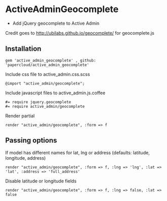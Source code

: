 ActiveAdminGeocomplete
=======================

- Add jQuery geocomplete to Active Admin

Credit goes to http://ubilabs.github.io/geocomplete/ for geocomplete.js
## Installation

	gem 'active_admin_geocomplete' , github: 'papercloud/active_admin_geocomplete'

Include css file to active_admin.css.scss

	@import "active_admin/geocomplete";

Include javascript files to active_admin.js.coffee

	#= require jquery.geocomplete
	#= require active_admin/geocomplete

Render partial 

	render "active_admin/geocomplete", :form => f

## Passing options

If model has different names for lat, lng or address (defaults: latitude, longitude, address)

	render "active_admin/geocomplete", :form => f, :lng => 'lng', :lat => 'lat', :address => 'full_address'

Disable latitude or longitude fields

	render "active_admin/geocomplete", :form => f, :lng => false, :lat => false
